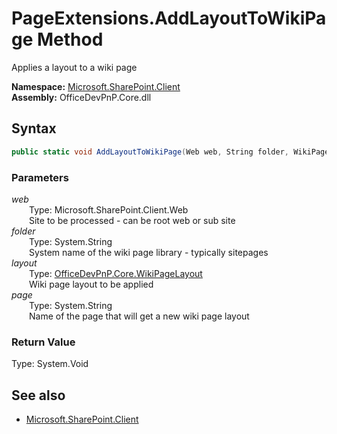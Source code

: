 # PageExtensions.AddLayoutToWikiPage Method  
Applies a layout to a wiki page  

**Namespace:** [Microsoft.SharePoint.Client](Microsoft.SharePoint.Client.md)  
**Assembly:** OfficeDevPnP.Core.dll  
## Syntax
```C#
public static void AddLayoutToWikiPage(Web web, String folder, WikiPageLayout layout, String page)
```
### Parameters
*web*  
&emsp;&emsp;Type: Microsoft.SharePoint.Client.Web  
&emsp;&emsp;Site to be processed - can be root web or sub site  
*folder*  
&emsp;&emsp;Type: System.String  
&emsp;&emsp;System name of the wiki page library - typically sitepages  
*layout*  
&emsp;&emsp;Type: [OfficeDevPnP.Core.WikiPageLayout](OfficeDevPnP.Core.WikiPageLayout.md)  
&emsp;&emsp;Wiki page layout to be applied  
*page*  
&emsp;&emsp;Type: System.String  
&emsp;&emsp;Name of the page that will get a new wiki page layout  
### Return Value
Type: System.Void  

## See also
- [Microsoft.SharePoint.Client](Microsoft.SharePoint.Client.md)

